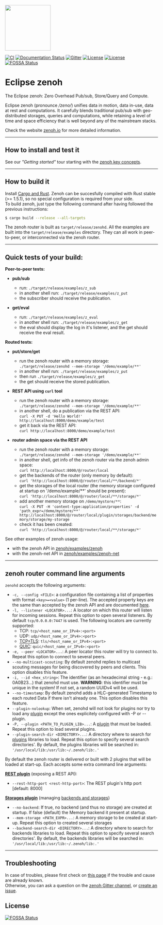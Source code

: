 <img src="http://zenoh.io/img/zenoh-dragon-small.png" height="150">

[![CI](https://github.com/eclipse-zenoh/zenoh/workflows/CI/badge.svg)](https://github.com/eclipse-zenoh/zenoh/actions?query=workflow%3A%22CI%22)
[![Documentation Status](https://readthedocs.org/projects/zenoh-rust/badge/?version=latest)](https://zenoh-rust.readthedocs.io/en/latest/?badge=latest)
[![Gitter](https://badges.gitter.im/atolab/zenoh.svg)](https://gitter.im/atolab/zenoh?utm_source=badge&utm_medium=badge&utm_campaign=pr-badge)
[![License](https://img.shields.io/badge/License-EPL%202.0-blue)](https://choosealicense.com/licenses/epl-2.0/)
[![License](https://img.shields.io/badge/License-Apache%202.0-blue.svg)](https://opensource.org/licenses/Apache-2.0)
[![FOSSA Status](https://app.fossa.com/api/projects/git%2Bgithub.com%2FZBoIsHere%2Fzenoh.svg?type=shield)](https://app.fossa.com/projects/git%2Bgithub.com%2FZBoIsHere%2Fzenoh?ref=badge_shield)

# Eclipse zenoh
The Eclipse zenoh: Zero Overhead Pub/sub, Store/Query and Compute.

Eclipse zenoh (pronounce _/zeno/_) unifies data in motion, data in-use, data at rest and computations. It carefully blends traditional pub/sub with geo-distributed storages, queries and computations, while retaining a level of time and space efficiency that is well beyond any of the mainstream stacks.

Check the website [zenoh.io](http://zenoh.io) for more detailed information.

-------------------------------
## How to install and test it

See our _"Getting started"_ tour starting with the [zenoh key concepts](https://zenoh.io/docs/getting-started/key-concepts/).

-------------------------------
## How to build it

Install [Cargo and Rust](https://doc.rust-lang.org/cargo/getting-started/installation.html). Zenoh can be succesfully compiled with Rust stable (>= 1.5.1), so no special configuration is required from your side.  
To build zenoh, just type the following command after having followed the previous instructions:

```bash
$ cargo build --release --all-targets
```

The zenoh router is built as `target/release/zenohd`. All the examples are built into the `target/release/examples` directory. They can all work in peer-to-peer, or interconnected via the zenoh router.

-------------------------------
## Quick tests of your build:

**Peer-to-peer tests:**

 - **pub/sub**
    - run: `./target/release/examples/z_sub`
    - in another shell run: `./target/release/examples/z_put`
    - the subscriber should receive the publication.

 - **get/eval**
    - run: `./target/release/examples/z_eval`
    - in another shell run: `./target/release/examples/z_get`
    - the eval should display the log in it's listener, and the get should receive the eval result.

**Routed tests:**

 - **put/store/get**
    - run the zenoh router with a memory storage:  
      `./target/release/zenohd --mem-storage '/demo/example/**'`
    - in another shell run: `./target/release/examples/z_put`
    - then run `./target/release/examples/z_get`
    - the get should receive the stored publication.

 - **REST API using `curl` tool**
    - run the zenoh router with a memory storage:  
      `./target/release/zenohd --mem-storage '/demo/example/**'`
    - in another shell, do a publication via the REST API:  
      `curl -X PUT -d 'Hello World!' http://localhost:8000/demo/example/test`
    - get it back via the REST API:  
      `curl http://localhost:8000/demo/example/test`

  - **router admin space via the REST API**
    - run the zenoh router with a memory storage:  
      `./target/release/zenohd --mem-storage '/demo/example/**'`
    - in another shell, get info of the zenoh router via the zenoh admin space:  
      `curl http://localhost:8000/@/router/local`
    - get the backends of the router (only memory by default):  
      `curl 'http://localhost:8000/@/router/local/**/backend/*'`
    - get the storages of the local router (the memory storage configured at startup on '/demo/example/**' should be present):  
     `curl 'http://localhost:8000/@/router/local/**/storage/*'`
    - add another memory storage on `/demo/mystore/**`:  
      `curl -X PUT -H 'content-type:application/properties' -d 'path_expr=/demo/mystore/**' http://localhost:8000/@/router/local/plugin/storages/backend/memory/storage/my-storage`
    - check it has been created:  
      `curl 'http://localhost:8000/@/router/local/**/storage/*'`


See other examples of zenoh usage:
 - with the zenoh API in [zenoh/examples/zenoh](https://github.com/eclipse-zenoh/zenoh/tree/master/zenoh/examples/zenoh)
 - with the zenoh-net API in [zenoh/examples/zenoh-net](https://github.com/eclipse-zenoh/zenoh/tree/master/zenoh/examples/zenoh-net)

-------------------------------
## zenoh router command line arguments
`zenohd` accepts the following arguments:

  * `-c, --config <FILE>`: a configuration file containing a list of properties with format `<key>=<value>` (1 per-line).
    The accepted property keys are the same than accepted by the zenoh API and are documented [here](https://docs.rs/zenoh/0.5.0-beta.8/zenoh/net/config/index.html).
  * `-l, --listener <LOCATOR>...`: A locator on which this router will listen for incoming sessions. 
    Repeat this option to open several listeners. By default `tcp/0.0.0.0:7447` is used. The following locators are currently supported:
      - TCP: `tcp/<host_name_or_IPv4>:<port>`
      - UDP: `udp/<host_name_or_IPv4>:<port>`
      - [TCP+TLS](https://zenoh.io/docs/manual/tls/): `tls/<host_name_or_IPv4>:<port>`
      - [QUIC](https://zenoh.io/docs/manual/quic/): `quic/<host_name_or_IPv4>:<port>`
  * `-e, --peer <LOCATOR>...`: A peer locator this router will try to connect to. Repeat this option to connect to several peers.
  * `--no-multicast-scouting`: By default zenohd replies to multicast scouting messages for being discovered by peers and clients.
    This option disables this feature.
  * `-i, --id <hex_string>`: The identifier (as an hexadecimal string - e.g.: 0A0B23...) that zenohd must use.
     **WARNING**: this identifier must be unique in the system! If not set, a random UUIDv4 will be used.
  * `--no-timestamp`: By default zenohd adds a HLC-generated Timestamp to each routed Data if there isn't already one.
    This option disables this feature.
  * `--plugin-nolookup`: When set, zenohd will not look for plugins nor try to load any [plugin](https://zenoh.io/docs/manual/plugins/)
    except the ones explicitely configured with -P or --plugin.
  * `-P, --plugin <PATH_TO_PLUGIN_LIB>...`: A [plugin](https://zenoh.io/docs/manual/plugins/) that must be loaded.
    Repeat this option to load several plugins.
  * `--plugin-search-dir <DIRECTORY>...`:  A directory where to search for [plugins](https://zenoh.io/docs/manual/plugins/) libraries to load.
    Repeat this option to specify several search directories'. By default, the plugins libraries will be searched in:
    `'/usr/local/lib:/usr/lib:~/.zenoh/lib:.'`

By default the zenoh router is delivered or built with 2 plugins that will be loaded at start-up. Each accepts some extra command line arguments:

**[REST plugin](https://zenoh.io/docs/manual/plugin-http/)** (exposing a REST API):
  * `--rest-http-port <rest-http-port>`: The REST plugin's http port [default: 8000]

**[Storages plugin](https://zenoh.io/docs/manual/plugin-storages/)** (managing [backends and storages](https://zenoh.io/docs/manual/backends/))

  * `--no-backend`: If true, no backend (and thus no storage) are created at startup. If false (default) the Memory backend it present at startup.
  * `--mem-storage <PATH_EXPR>...`: A memory storage to be created at start-up. Repeat this option to created several storages
  * `--backend-search-dir <DIRECTORY>...`: A directory where to search for backends libraries to load.
    Repeat this option to specify several search directories'. By default, the backends libraries will be searched in:
    `'/usr/local/lib:/usr/lib:~/.zenoh/lib:.'`

-------------------------------
## Troubleshooting

In case of troubles, please first check on [this page](https://zenoh.io/docs/getting-started/troubleshooting/) if the trouble and cause are already known.  
Otherwise, you can ask a question on the [zenoh Gitter channel](https://gitter.im/atolab/zenoh), or [create an issue](https://github.com/eclipse-zenoh/zenoh/issues).


## License
[![FOSSA Status](https://app.fossa.com/api/projects/git%2Bgithub.com%2FZBoIsHere%2Fzenoh.svg?type=large)](https://app.fossa.com/projects/git%2Bgithub.com%2FZBoIsHere%2Fzenoh?ref=badge_large)